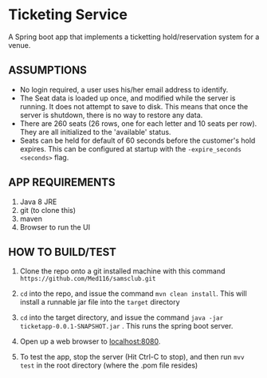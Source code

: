 
# Ticketing Service

A Spring boot app that implements a ticketting hold/reservation system for a venue.


## ASSUMPTIONS

- No login required, a user uses his/her email address to identify.
- The Seat data is loaded up once, and modified while the server is running. It does not attempt to save to disk. This means that once the server is shutdown, there is no way to restore any data.
- There are 260 seats (26 rows, one for each letter and 10 seats per row). They are all initialized to the 'available' status.
- Seats can be held for default of 60 seconds before the customer's hold expires. This can be configured at startup with the `-expire_seconds <seconds>` flag.

    
## APP REQUIREMENTS

1. Java 8 JRE
2. git (to clone this)
3. maven
4. Browser to run the UI 

    
## HOW TO BUILD/TEST

1. Clone the repo onto a git installed machine with this command `https://github.com/Med116/samsclub.git`

2. `cd` into the repo, and issue the command `mvn clean install`. This will install a runnable jar file into the `target` directory

3. `cd` into the target directory, and issue the command `java -jar ticketapp-0.0.1-SNAPSHOT.jar` . This runs the spring boot server. 

4. Open up a web browser to [localhost:8080](http://localhost:8080 "localhost:8080").

5. To test the app, stop the server (Hit Ctrl-C to stop), and then run `mvv test` in the root directory (where the .pom file resides)
 
